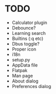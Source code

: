 TODO
====

* Calculator plugin
* Debounce?
* Learning search
* Builtins (:q etc)
* Dbus toggle?
* Proper icon
* i18n
* setup.py
* AppData file
* Flatpak
* Man page
* About dialog
* Preferences dialog
